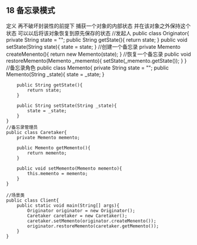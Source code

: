 ## 18 备忘录模式
定义
	再不破坏封装性的前提下 捕获一个对象的内部状态 并在该对象之外保持这个状态
	可以以后将该对象恢复到原先保存的状态
	//发起人
	public class Originator{
		private String state = "";
		public String getState(){
			return state;
		}
		public void setState(String state){
			state = state;
		}
		//创建一个备忘录
		private Memento createMenento(){
			return new Memento(state);
		}
		//恢复一个备忘录
		public void restoreMemento(Memento _memento){
			setState(_memento.getState());
		}
	}
	//备忘录角色
	public class Memento{
		private String state = "";
		public Memento(String _state){
			state = _state;
		}
		
		public String getState(){
			return state;
		}
		
		public String setState(String _state){
			state = _state;
		}
	}
	//备忘录管理员
	public class Caretaker{
		private Memento memento;
		
		public Memento getMemento(){
			return memento;
		}
		
		public void setMemento(Memento memento){
			this.memento = memento;
		}
	}
	
	//场景类
	public class Client{
		public static void main(String[] args){
			Originator originator = new Originator();
			Caretaker caretaker = new Caretaker();
			caretaker.setMemento(originator.createMenento());
			originator.restoreMemento(caretaker.getMemento());
		}
	}
	